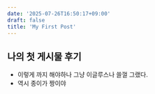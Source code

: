 ```yaml
---
date: '2025-07-26T16:50:17+09:00'
draft: false
title: 'My First Post'
---
```


## 나의 첫 게시물 후기

- 이렇게 까지 해야하나 그냥 이글루스나 쓸껄 그랬다.
- 역시 종이가 짱이야
